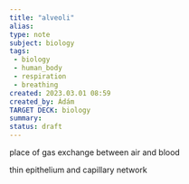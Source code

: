 ```yaml
---
title: "alveoli"
alias: 
type: note
subject: biology
tags:
 - biology
 - human_body
 - respiration
 - breathing
created: 2023.03.01 08:59
created_by: Ádám
TARGET DECK: biology
summary: 
status: draft 
---
```

place of gas exchange between air and blood

thin epithelium and capillary network